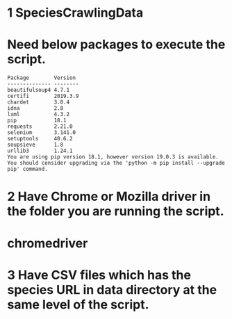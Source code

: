 # 1 SpeciesCrawlingData
# Need below packages to execute the script.
    Package        Version
    -------------- --------
    beautifulsoup4 4.7.1
    certifi        2019.3.9
    chardet        3.0.4
    idna           2.8
    lxml           4.3.2
    pip            18.1
    requests       2.21.0
    selenium       3.141.0
    setuptools     40.6.2
    soupsieve      1.8
    urllib3        1.24.1
    You are using pip version 18.1, however version 19.0.3 is available.
    You should consider upgrading via the 'python -m pip install --upgrade pip' command.

# 2 Have Chrome or Mozilla driver in the folder you are running the script.
# chromedriver

# 3 Have CSV files which has the species URL in data directory at the same level of the script.
